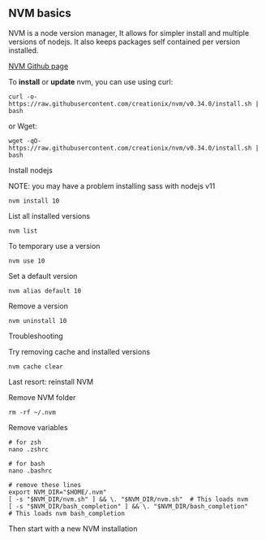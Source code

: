 ## NVM basics

NVM is a node version manager, It allows for simpler install and multiple versions of nodejs. It also keeps packages self contained per version installed.

[NVM Github page](https://github.com/creationix/nvm)

To **install** or **update** nvm, you can use using curl:

```
curl -o- https://raw.githubusercontent.com/creationix/nvm/v0.34.0/install.sh | bash
```

or Wget:

```
wget -qO- https://raw.githubusercontent.com/creationix/nvm/v0.34.0/install.sh | bash
```

Install nodejs

NOTE: you may have a problem installing sass with nodejs v11

```
nvm install 10
```

List all installed versions 

```
nvm list
```

To temporary use a version

```
nvm use 10
```

Set a default version

```
nvm alias default 10
```

Remove a version

```
nvm uninstall 10
```

Troubleshooting

Try removing cache and installed versions

```
nvm cache clear
```

Last resort: reinstall NVM

Remove NVM folder

```
rm -rf ~/.nvm
```

Remove variables

```
# for zsh
nano .zshrc

# for bash
nano .bashrc

# remove these lines
export NVM_DIR="$HOME/.nvm"
[ -s "$NVM_DIR/nvm.sh" ] && \. "$NVM_DIR/nvm.sh"  # This loads nvm
[ -s "$NVM_DIR/bash_completion" ] && \. "$NVM_DIR/bash_completion"  
# This loads nvm bash_completion
```

Then start with a new  NVM installation